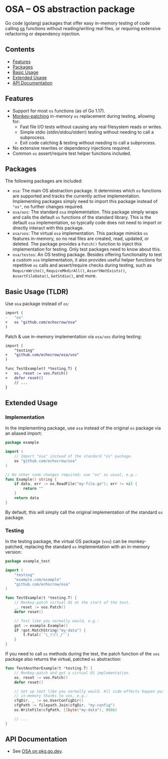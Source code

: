 # OSA – OS abstraction package

Go code (golang) packages that offer easy in-memory testing of code calling [os](https://pkg.go.dev/os) functions without reading/writing real files, or requiring extensive refactoring or dependency injection.

## Contents

- [Features](#features)
- [Packages](#packages)
- [Basic Usage](#basic-usage-tldr)
- [Extended Usage](#extended-usage)
- [API Documentation](#api-documentation)

## Features

- Support for most `os` functions (as of Go 1.17).
- [Monkey-patching](https://en.wikipedia.org/wiki/Monkey_patch) in-memory `os` replacement during testing, allowing for:
  - Fast file I/O tests without causing any real filesystem reads or writes.
  - Simple stdio (stdin/stdou/stderr) testing without needing to call a subprocess.
  - Exit code catching & testing without needing to call a subprocess.
- No extensive rewrites or dependency injections required.
- Common `os` assert/require test helper functions included.

## Packages

The following packages are included:

- `osa`: The main OS abstraction package. It determines which `os` functions are supported and tracks the currently active implementation. Implementing packages simply need to import this package instead of `"os"`, no further changes required.
- `osa/oos`: The standard `osa` implementation. This package simply wraps and calls the default `os` functions of the standard library. This is the default `osa` implementation, so typically code does not need to import or directly interact with this package.
- `osa/vos`: The virtual `osa` implementation. This package mimicks `os` features in-memory, so no real files are created, read, updated, or deleted. The package provides a `Patch()` function to inject this implementation for testing. Only test packages need to know about this.
- `osa/testos`: An OS testing package. Besides offering functionality to test a custom `osa` implementation, it also provides useful helper functions for repetitive `os` calls and assert/require checks during testing, such as `RequireWrite()`, `RequireMkdirAll()`, `AssertNotExists()`, `AssertFileData()`, `GetStdio()`, and more.

## Basic Usage (TLDR)

Use `osa` package instead of `os`:
```diff
import (
-	"os"
+	os "github.com/echocrow/osa"
)
```
Patch & use in-memory implementation via `osa/vos` during testing:
```diff
import (
	"testing"
+	"github.com/echocrow/osa/vos"
)

func TestExample(t *testing.T) {
+	os, reset := vos.Patch()
+	defer reset()
	// ...
}
```

## Extended Usage

### Implementation

In the implementing package, use `osa` instead of the original `os` package via an aliased import:

```go
package example

import (
	// Import "osa" instead of the standard "os" package.
	os "github.com/echocrow/osa"
)

// No other code changes required; use "os" as usual, e.g.:
func Example() string {
	if data, err := os.ReadFile("my-file.go"); err != nil {
		return ""
	}
	return data
}
```

By default, this will simply call the original implementation of the standard `os` package.

### Testing

In the testing package, the virtual OS package (`vos`) can be monkey-patched, replacing the standard `os` implementation with an in-memory version:

```go
package example_test

import (
	"testing"
	"example.com/example"
	"github.com/echocrow/osa"
)

func TestExample(t *testing.T) {
	// Monkey-patch virtual OS at the start of the test.
	_, reset := vos.Patch()
	defer reset()

	// Test like you normally would, e.g.:
	got := example.Example()
	if !got.MatchString("my-data") {
		t.Fatal(`¯\_(ツ)_/¯`)
	}
}
```

If you need to call `os` methods during the test, the patch function of the `vos` package also returns the virtual, patched `os` abstraction:

```go
func TestAnotherExample(t *testing.T) {
	// Monkey-patch and get a virtual OS implementation.
	os, reset := vos.Patch()
	defer reset()

	// Set up test like you normally would. All side-effects happen purely
	// in-memory thanks to vos, e.g.:
	cfgDir, _ := os.UserConfigDir()
	cfgPath := filepath.Join(cfgDir, "my-config")
	os.WriteFile(cfgPath, []byte("my-data"), 0666)

 	// ...
}
```

## API Documentation

- See [OSA on pkg.go.dev](https://pkg.go.dev/github.com/echocrow/osa).
